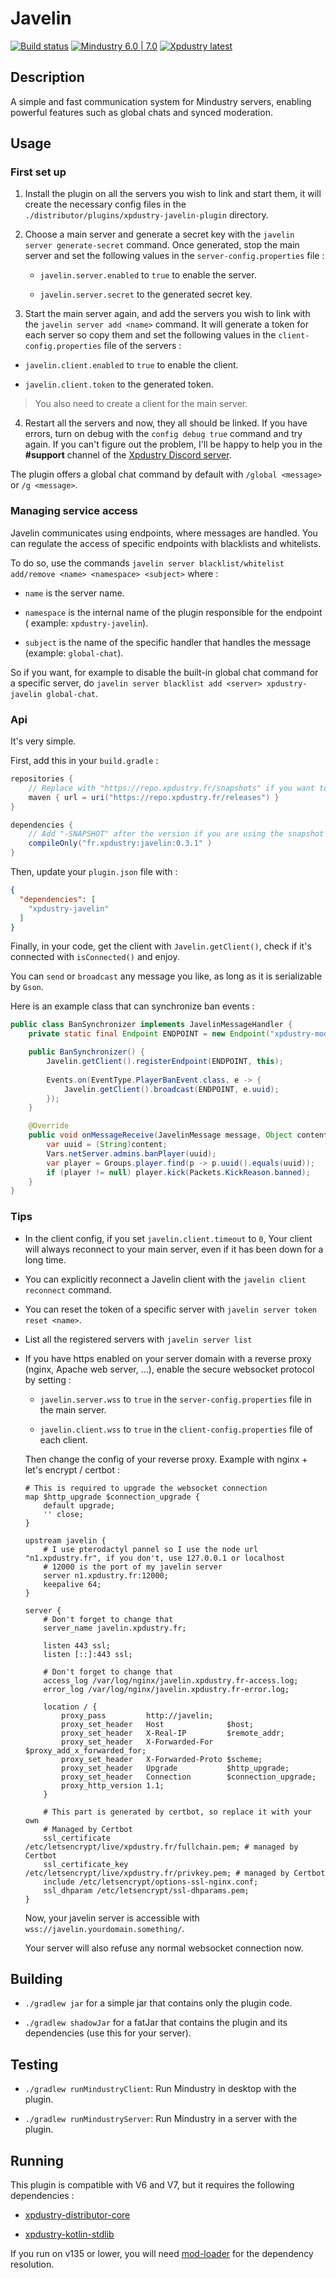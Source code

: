 # Javelin

[![Build status](https://github.com/Xpdustry/Javelin/actions/workflows/build.yml/badge.svg?branch=master&event=push)](https://github.com/Xpdustry/Javelin/actions/workflows/build.yml)
[![Mindustry 6.0 | 7.0 ](https://img.shields.io/badge/Mindustry-6.0%20%7C%207.0-ffd37f)](https://github.com/Anuken/Mindustry/releases)
[![Xpdustry latest](https://repo.xpdustry.fr/api/badge/latest/releases/fr/xpdustry/javelin?color=00FFFF&name=Javelin&prefix=v)](https://github.com/Xpdustry/Javelin/releases)

## Description

A simple and fast communication system for Mindustry servers, enabling powerful features such as
global chats and synced moderation.

## Usage

### First set up

1. Install the plugin on all the servers you wish to link and start them, it will create the
   necessary config files in the `./distributor/plugins/xpdustry-javelin-plugin` directory.

2. Choose a main server and generate a secret key with the `javelin server generate-secret` command.
   Once generated, stop the main server and set the following values in
   the `server-config.properties` file :

    - `javelin.server.enabled` to `true` to enable the server.

    - `javelin.server.secret` to the generated secret key.

3. Start the main server again, and add the servers you wish to link with
   the `javelin server add <name>` command. It will generate a token for each server so copy them
   and set the following values in the `client-config.properties` file of the servers :

- `javelin.client.enabled` to `true` to enable the client.

- `javelin.client.token` to the generated token.

> You also need to create a client for the main server.

4. Restart all the servers and now, they all should be linked. If you have errors, turn on debug
   with the `config debug true` command and try again. If you can't figure out the problem, I'll be
   happy to help you in the **#support** channel of
   the [Xpdustry Discord server](https://discord.xpdustry.fr).

The plugin offers a global chat command by default with `/global <message>` or `/g <message>`.

### Managing service access

Javelin communicates using endpoints, where messages are handled. You can regulate the access of
specific endpoints with blacklists and whitelists.

To do so, use the
commands `javelin server blacklist/whitelist add/remove <name> <namespace> <subject>` where :

- `name` is the server name.

- `namespace` is the internal name of the plugin responsible for the endpoint (
  example: `xpdustry-javelin`).

- `subject` is the name of the specific handler that handles the message (example: `global-chat`).

So if you want, for example to disable the built-in global chat command for a specific server,
do `javelin server blacklist add <server> xpdustry-javelin global-chat`.

### Api

It's very simple.

First, add this in your `build.gradle` :

```gradle
repositories {
    // Replace with "https://repo.xpdustry.fr/snapshots" if you want to use the snapshots
    maven { url = uri("https://repo.xpdustry.fr/releases") }
}

dependencies {
    // Add "-SNAPSHOT" after the version if you are using the snapshot repository
    compileOnly("fr.xpdustry:javelin:0.3.1" )
}
```

Then, update your `plugin.json` file with :

```json
{
  "dependencies": [
    "xpdustry-javelin"
  ]
}
```

Finally, in your code, get the client with `Javelin.getClient()`, check if it's connected
with `isConnected()` and enjoy.

You can `send` or `broadcast` any message you like, as long as it is serializable by `Gson`.

Here is an example class that can synchronize ban events :

```java
public class BanSynchronizer implements JavelinMessageHandler {
    private static final Endpoint ENDPOINT = new Endpoint("xpdustry-moderation", "ban-sync");

    public BanSynchronizer() {
        Javelin.getClient().registerEndpoint(ENDPOINT, this);
        
        Events.on(EventType.PlayerBanEvent.class, e -> {
            Javelin.getClient().broadcast(ENDPOINT, e.uuid);
        });
    }

    @Override
    public void onMessageReceive(JavelinMessage message, Object content) {
        var uuid = (String)content;
        Vars.netServer.admins.banPlayer(uuid);
        var player = Groups.player.find(p -> p.uuid().equals(uuid));
        if (player != null) player.kick(Packets.KickReason.banned);
    }
}
```

### Tips

- In the client config, if you set `javelin.client.timeout` to `0`, Your client will always
  reconnect to your main server, even if it has been down for a long time.

- You can explicitly reconnect a Javelin client with the `javelin client reconnect` command.

- You can reset the token of a specific server with `javelin server token reset <name>`.

- List all the registered servers with `javelin server list`

- If you have https enabled on your server domain with a reverse proxy (nginx, Apache web server,
  ...), enable the secure websocket protocol by setting :

    - `javelin.server.wss` to `true` in the `server-config.properties` file in the main server.

    - `javelin.client.wss` to `true` in the `client-config.properties` file of each client.

  Then change the config of your reverse proxy. Example with nginx + let's encrypt / certbot :

  ```nginx
  # This is required to upgrade the websocket connection
  map $http_upgrade $connection_upgrade {
      default upgrade;
      '' close;
  }

  upstream javelin {
      # I use pterodactyl pannel so I use the node url "n1.xpdustry.fr", if you don't, use 127.0.0.1 or localhost
      # 12000 is the port of my javelin server
      server n1.xpdustry.fr:12000;
      keepalive 64;
  }

  server {
      # Don't forget to change that
      server_name javelin.xpdustry.fr;

      listen 443 ssl;
      listen [::]:443 ssl;

      # Don't forget to change that
      access_log /var/log/nginx/javelin.xpdustry.fr-access.log;
      error_log /var/log/nginx/javelin.xpdustry.fr-error.log;

      location / {
          proxy_pass         http://javelin;
          proxy_set_header   Host              $host;
          proxy_set_header   X-Real-IP         $remote_addr;
          proxy_set_header   X-Forwarded-For   $proxy_add_x_forwarded_for;
          proxy_set_header   X-Forwarded-Proto $scheme;
          proxy_set_header   Upgrade           $http_upgrade;
          proxy_set_header   Connection        $connection_upgrade;
          proxy_http_version 1.1;
      }

      # This part is generated by certbot, so replace it with your own
      # Managed by Certbot
      ssl_certificate /etc/letsencrypt/live/xpdustry.fr/fullchain.pem; # managed by Certbot
      ssl_certificate_key /etc/letsencrypt/live/xpdustry.fr/privkey.pem; # managed by Certbot
      include /etc/letsencrypt/options-ssl-nginx.conf;
      ssl_dhparam /etc/letsencrypt/ssl-dhparams.pem;
  }
  ```

  Now, your javelin server is accessible with `wss://javelin.yourdomain.something/`.

  Your server will also refuse any normal websocket connection now.

## Building

- `./gradlew jar` for a simple jar that contains only the plugin code.

- `./gradlew shadowJar` for a fatJar that contains the plugin and its dependencies (use this for
  your server).

## Testing

- `./gradlew runMindustryClient`: Run Mindustry in desktop with the plugin.

- `./gradlew runMindustryServer`: Run Mindustry in a server with the plugin.

## Running

This plugin is compatible with V6 and V7, but it requires the following dependencies :

- [xpdustry-distributor-core](https://github.com/Xpdustry/Distributor)

- [xpdustry-kotlin-stdlib](https://github.com/Xpdustry/KotlinRuntimePlugin)

If you run on v135 or lower, you will need [mod-loader](https://github.com/Xpdustry/ModLoaderPlugin)
for the dependency resolution.
